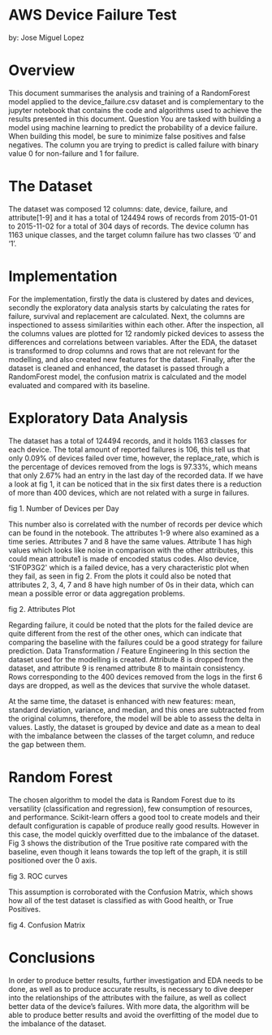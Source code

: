 
# AWS Device Failure Test
by: Jose Miguel Lopez
# Overview
This document summarises the analysis and training of a RandomForest model applied to the device_failure.csv dataset and is complementary to the jupyter notebook that contains the code and algorithms used to achieve the results presented in this document.
Question
You are tasked with building a model using machine learning to predict the probability of a device failure. When building this model, be sure to minimize false positives and false negatives. The column you are trying to predict is called failure with binary value 0 for non-failure and 1 for failure.
# The Dataset
The dataset was composed 12 columns: date, device, failure, and attribute[1-9] and it has a total of 124494 rows of records from 2015-01-01 to 2015-11-02 for a total of 304 days of records. The device column has 1163 unique classes, and the target column failure has two classes ‘0’ and ‘1’.
# Implementation
For the implementation, firstly the data is clustered by dates and devices, secondly the exploratory data analysis starts by calculating  the rates for failure, survival and replacement are calculated. Next, the columns are inspectioned to assess similarities within each other. After the inspection, all the columns values are plotted for 12 randomly picked devices to assess  the differences and correlations between variables. 
After the EDA, the dataset is transformed to drop columns and rows that are not relevant for the modelling, and also created new features for the dataset. Finally, after the dataset is cleaned and enhanced, the dataset is passed through a RandomForest model, the confusion matrix is calculated and the model evaluated and compared with its baseline.
# Exploratory Data Analysis
The dataset has a total of 124494 records, and it holds 1163 classes for each device. The total amount of reported failures is 106, this tell us that only 0.09% of devices failed over time, however, the replace_rate, which is the percentage of devices removed from the logs is  97.33%, which means that only 2.67% had an entry in the last day of the recorded data. If we have a look at fig 1, it can be noticed that in the six first dates there is a reduction of more than 400 devices, which are not related with a surge in failures. 

fig 1. Number of Devices per Day

This number also is correlated with the number of records per device which can be found in the notebook. 
The attributes 1-9 where also examined as a time series. Attributes 7 and 8 have the same values. Attribute 1 has high values which looks like noise  in comparison with the other attributes, this could mean attribute1 is made of encoded status codes.  Also device, ‘S1F0P3G2' which is a failed device, has a very characteristic plot when they fail, as seen in fig 2. From the plots it could also be noted that attributes 2, 3, 4, 7 and 8  have high number of 0s in their data, which can mean a possible error or data aggregation problems. 

fig 2. Attributes Plot

Regarding failure, it could be noted that the plots for the failed device are quite different from the rest of the other ones, which can indicate that comparing the baseline with the failures could be a good strategy for failure prediction.
Data Transformation / Feature Engineering
In this section the dataset used for the modelling is created. Attribute 8 is dropped from the dataset, and attribute 9 is renamed attribute 8 to maintain consistency. Rows corresponding to the 400 devices removed from the logs in the first 6 days are dropped, as well as the devices that survive the whole dataset. 

At the same time, the dataset is enhanced with new features: mean, standard deviation, variance, and median, and this ones are subtracted from the original columns, therefore, the model will be able to assess the delta in values. Lastly, the dataset is grouped by device and date as a mean to deal with the imbalance between the classes of the target column, and reduce the gap between them.
# Random Forest
The chosen algorithm to model the data is Random Forest due to its versatility (classification and regression), few consumption of resources, and performance. Scikit-learn offers a good tool to create models and their default configuration is capable of produce really good results. However in this case, the model quickly overfitted due to the imbalance of the dataset. Fig 3 shows the distribution of the True positive rate compared with the baseline, even though it leans towards the top left of the graph, it is still positioned over the 0 axis.


fig 3. ROC curves

This assumption is corroborated with the Confusion Matrix, which shows how all of the test dataset is classified as with Good health, or True Positives. 

fig 4. Confusion Matrix


# Conclusions
In order to produce better results, further investigation and EDA needs to be done, as well as to produce accurate results, is necessary to dive deeper into the relationships of the attributes with the failure, as well as collect better data of  the device’s failures. With more data, the algorithm will be able to produce better results and avoid the overfitting of the model due to the imbalance of the dataset.

